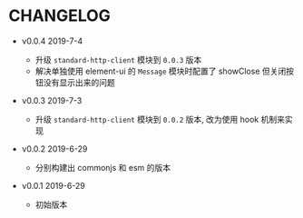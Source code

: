 # CHANGELOG

* v0.0.4 2019-7-4

  * 升级 `standard-http-client` 模块到 `0.0.3` 版本
  * 解决单独使用 element-ui 的 `Message` 模块时配置了 showClose 但关闭按钮没有显示出来的问题

* v0.0.3 2019-7-3

  * 升级 `standard-http-client` 模块到 `0.0.2` 版本, 改为使用 hook 机制来实现

* v0.0.2 2019-6-29

  * 分别构建出 commonjs 和 esm 的版本

* v0.0.1 2019-6-29

  * 初始版本
